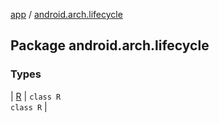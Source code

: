 [app](../index.md) / [android.arch.lifecycle](.)

## Package android.arch.lifecycle

### Types

| [R](-r/index.md) | `class R`<br>`class R` |

